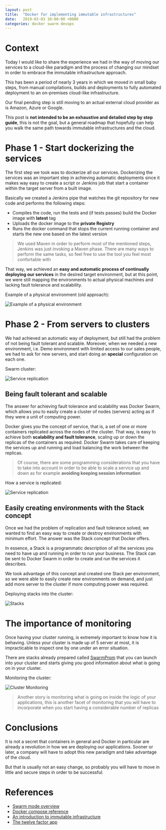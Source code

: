 ```yaml
---
layout: post
title:  "Docker for implementing immutable infrastructures"
date:   2019-03-03 10:00:00 +0000
categories: docker swarm devops
---
```

# Context

Today I would like to share the experience we had in the way of moving our services to a cloud-like paradigm and the process of changing our mindset in order to embrace the immutable infrastructure approach.

This has been a period of nearly 3 years in which we moved in small baby steps, from manual compilations, builds and deployments to fully automated deployment to an on-premises cloud-like infrastructure. 

Our final pending step is still moving to an actual external cloud provider as is Amazon, Azure or Google. 

This post is **not intended to be an exhaustive and detailed step by step guide**, this is not the goal, but a general roadmap that hopefully can help you walk the same path towards immutable infrastructures and the cloud.

# Phase 1 - Start dockerizing the services

The first step we took was to dockerize all our services. Dockerizing the services was an important step in achieving automatic deployments since it makes way easy to create a script or Jenkins job that start a container within the target server from a built image.

Basically we created a Jenkins pipe that watches the git repository for new code and performs the following steps:

 - Compiles the code, run the tests and (if tests passes) build the Docker image with **latest** tag
 - Uploads the docker image to the **private Registry**
 - Runs the docker command that stops the current running container and starts the new one based on the latest version


> We used Maven in order to perform most of the mentioned steps, Jenkins was just invoking a Maven phase.
> There are many ways to perform the same tasks, so feel free to use the tool you feel most confortable with


That way, we achieved an **easy and automatic process of continually deploying our services** in the desired target environment, but at this point, we were still mapping the environments to actual physical machines and lacking fault tolerance and scalability.

Example of a physical environment (old approach):

![Example of a physical environment](/assets/images/swarm/sta_env.png)



# Phase 2 - From servers to clusters

We had achieved an automatic way of deployment, but still had the problem of not being fault tolerant and scalable. Moreover, when we needed a new environment, i.e. Demo environment with limited access to our sales people, we had to ask for new servers, and start doing an __special__ configuration on each one.

Swarm cluster:

![Service replication](/assets/images/swarm/cluster.png)

## Being fault tolerant and scalable

The answer for achieving fault tolerance and scalability was Docker Swarm, which allows you to easily create a cluster of nodes (servers) acting as if they were a unit of computing power.

Docker gives you the concept of service, that is, a set of one or more containers replicated across the nodes of the cluster. That way, is easy to achieve both **scalability and fault tolerance**, scaling up or down the replicas of the containers as required. Docker Swarm takes care of keeping the services up and running and load balancing the work between the replicas.


> Of course, there are some programming considerations that you have to take into account in order to be able to scale a service up and down as for example **avoiding keeping session information**


How a service is replicated:

![Service replication](/assets/images/swarm/service.png)

## Easily creating environments with the Stack concept

Once we had the problem of replication and fault tolerance solved, we wanted to find an easy way to create or destroy environments with minimum effort. The answer was the Stack concept that Docker offers.

In essence, a Stack is a programmatic description of all the services you need to have up and running in order to run your business. The Stack can be sent to Docker Swarm in order to create and run the services it describes. 

We took advantage of this concept and created one Stack per environment, so we were able to easily create new environments on demand, and just add more server to the cluster if more computing power was required.

Deploying stacks into the cluster:

![Stacks](/assets/images/swarm/stack.png)

# The importance of monitoring
Once having your cluster running, is extremely important to know how it is behaving. Unless your cluster is made up of 5 server at most, it is impracticable to inspect one by one under an error situation.

There are stacks already prepared called [SwarmProm](https://github.com/stefanprodan/swarmprom) that you can launch into your cluster and starts giving you good information about what is going on in your cluster.



Monitoring the cluster:

![Cluster Monitoring](/assets/images/swarm/graphana.png)

> Another story is monitoring what is going on inside the logic of your applications, this is another facet of monitoring that you will have to incorporate when you start having a considerable number of replicas

# Conclusions

It is not a secret that containers in general and Docker in particular are already a revolution in how we are deploying our applications. Sooner or later, a company will have to adopt this new paradigm and take advantage of the cloud.

But that is usually not an easy change, so probably you will have to move in little and secure steps in order to be successful.

# References

- [Swarm mode overview](https://docs.docker.com/engine/swarm/)
- [Docker compose reference](https://docs.docker.com/compose/compose-file/)
- [An introduction to immutable infrastructure](https://www.oreilly.com/ideas/an-introduction-to-immutable-infrastructure)
- [The twelve factor app](https://12factor.net/)